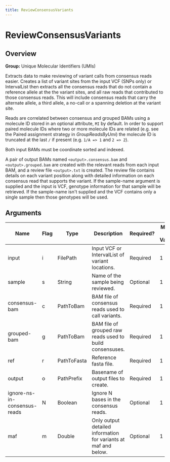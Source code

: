 ```yaml
---
title: ReviewConsensusVariants
---
```


# ReviewConsensusVariants

## Overview
**Group:** Unique Molecular Identifiers (UMIs)

Extracts data to make reviewing of variant calls from consensus reads easier. Creates
a list of variant sites from the input VCF (SNPs only) or IntervalList then extracts all
the consensus reads that do not contain a reference allele at the the variant sites, and
all raw reads that contributed to those consensus reads.  This will include consensus
reads that carry the alternate allele, a third allele, a no-call or a spanning
deletion at the variant site.

Reads are correlated between consensus and grouped BAMs using a molecule ID stored
in an optional attribute, `MI` by default.  In order to support paired molecule IDs
where two or more molecule IDs are related (e.g. see the Paired assignment strategy
in _GroupReadsByUmi_) the molecule ID is truncated at the last `/` if present
(e.g. `1/A => 1` and `2 => 2`).

Both input BAMs must be coordinate sorted and indexed.

A pair of output BAMs named `<output>.consensus.bam` and `<output>.grouped.bam` are created
with the relevant reads from each input BAM, and a review file `<output>.txt` is
created.  The review file contains details on each variant position along with detailed
information on each consensus read that supports the variant.  If the sample-name argument
is supplied and the input is VCF, genotype information for that sample will be retrieved.
If the sample-name isn't supplied and the VCF contains only a single sample then those
genotypes will be used.

## Arguments

|Name|Flag|Type|Description|Required?|Max # of Values|Default Value(s)|
|----|----|----|-----------|---------|---------------|----------------|
|input|i|FilePath|Input VCF or IntervalList of variant locations.|Required|1||
|sample|s|String|Name of the sample being reviewed.|Optional|1||
|consensus-bam|c|PathToBam|BAM file of consensus reads used to call variants.|Required|1||
|grouped-bam|g|PathToBam|BAM file of grouped raw reads used to build consensuses.|Required|1||
|ref|r|PathToFasta|Reference fasta file.|Required|1||
|output|o|PathPrefix|Basename of output files to create.|Required|1||
|ignore-ns-in-consensus-reads|N|Boolean|Ignore N bases in the consensus reads.|Optional|1|false|
|maf|m|Double|Only output detailed information for variants at maf and below.|Optional|1|0.05|

